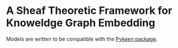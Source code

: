 # A Sheaf Theoretic Framework for Knoweldge Graph Embedding

Models are written to be compatible with the
[Pykeen package](https://pykeen.readthedocs.io/en/stable/).

